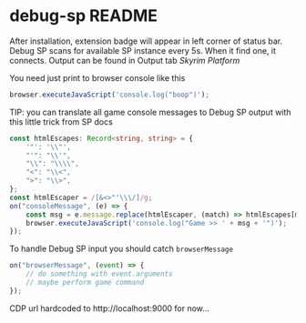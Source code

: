 # debug-sp README

After installation, extension badge will appear in left corner of status bar.
Debug SP scans for available SP instance every 5s. When it find one, it connects.
Output can be found in Output tab _Skyrim Platform_

You need just print to browser console like this

```ts
browser.executeJavaScript('console.log("boop")');
```

TIP: you can translate all game console messages to Debug SP output with this little trick from SP docs

```ts
const htmlEscapes: Record<string, string> = {
    '"': '\\"',
    "'": "\\'",
    "\\": "\\\\",
    "<": "\\<",
    ">": "\\>",
};
const htmlEscaper = /[&<>"'\\\/]/g;
on("consoleMessage", (e) => {
    const msg = e.message.replace(htmlEscaper, (match) => htmlEscapes[match]);
    browser.executeJavaScript('console.log("Game >> ' + msg + '")');
});
```

To handle Debug SP input you should catch `browserMessage`

```ts
on("browserMessage", (event) => {
    // do something with event.arguments
    // maybe perform game command
});
```

CDP url hardcoded to http://localhost:9000 for now...
